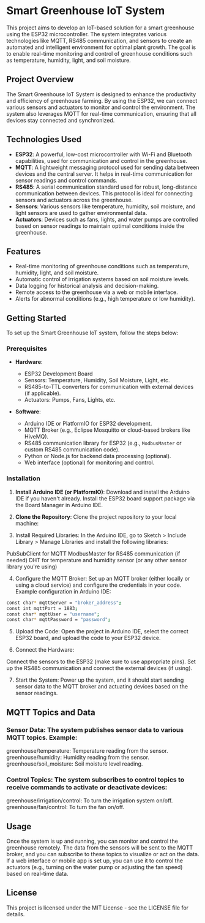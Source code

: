 # Smart Greenhouse IoT System

This project aims to develop an IoT-based solution for a smart greenhouse using the ESP32 microcontroller. The system integrates various technologies like MQTT, RS485 communication, and sensors to create an automated and intelligent environment for optimal plant growth. The goal is to enable real-time monitoring and control of greenhouse conditions such as temperature, humidity, light, and soil moisture.

## Project Overview

The Smart Greenhouse IoT System is designed to enhance the productivity and efficiency of greenhouse farming. By using the ESP32, we can connect various sensors and actuators to monitor and control the environment. The system also leverages MQTT for real-time communication, ensuring that all devices stay connected and synchronized.

## Technologies Used

- **ESP32**: A powerful, low-cost microcontroller with Wi-Fi and Bluetooth capabilities, used for communication and control in the greenhouse.
- **MQTT**: A lightweight messaging protocol used for sending data between devices and the central server. It helps in real-time communication for sensor readings and control commands.
- **RS485**: A serial communication standard used for robust, long-distance communication between devices. This protocol is ideal for connecting sensors and actuators across the greenhouse.
- **Sensors**: Various sensors like temperature, humidity, soil moisture, and light sensors are used to gather environmental data.
- **Actuators**: Devices such as fans, lights, and water pumps are controlled based on sensor readings to maintain optimal conditions inside the greenhouse.

## Features

- Real-time monitoring of greenhouse conditions such as temperature, humidity, light, and soil moisture.
- Automatic control of irrigation systems based on soil moisture levels.
- Data logging for historical analysis and decision-making.
- Remote access to the greenhouse via a web or mobile interface.
- Alerts for abnormal conditions (e.g., high temperature or low humidity).

## Getting Started

To set up the Smart Greenhouse IoT system, follow the steps below:

### Prerequisites

- **Hardware**:
  - ESP32 Development Board
  - Sensors: Temperature, Humidity, Soil Moisture, Light, etc.
  - RS485-to-TTL converters for communication with external devices (if applicable).
  - Actuators: Pumps, Fans, Lights, etc.

- **Software**:
  - Arduino IDE or PlatformIO for ESP32 development.
  - MQTT Broker (e.g., Eclipse Mosquitto or cloud-based brokers like HiveMQ).
  - RS485 communication library for ESP32 (e.g., `ModbusMaster` or custom RS485 communication code).
  - Python or Node.js for backend data processing (optional).
  - Web interface (optional) for monitoring and control.

### Installation

1. **Install Arduino IDE (or PlatformIO)**: Download and install the Arduino IDE if you haven't already. Install the ESP32 board support package via the Board Manager in Arduino IDE.

2. **Clone the Repository**:
   Clone the project repository to your local machine:

3. Install Required Libraries: In the Arduino IDE, go to Sketch > Include Library > Manage Libraries and install the following libraries:

PubSubClient for MQTT
ModbusMaster for RS485 communication (if needed)
DHT for temperature and humidity sensor (or any other sensor library you're using)

4. Configure the MQTT Broker: Set up an MQTT broker (either locally or using a cloud service) and configure the credentials in your code. Example configuration in Arduino IDE:
```bash
const char* mqttServer = "broker_address";
const int mqttPort = 1883;
const char* mqttUser = "username";
const char* mqttPassword = "password";
```
5. Upload the Code: Open the project in Arduino IDE, select the correct ESP32 board, and upload the code to your ESP32 device.

6. Connect the Hardware:

Connect the sensors to the ESP32 (make sure to use appropriate pins).
Set up the RS485 communication and connect the external devices (if using).

7. Start the System: Power up the system, and it should start sending sensor data to the MQTT broker and actuating devices based on the sensor readings.

## MQTT Topics and Data

### Sensor Data: The system publishes sensor data to various MQTT topics. Example:

greenhouse/temperature: Temperature reading from the sensor.
greenhouse/humidity: Humidity reading from the sensor.
greenhouse/soil_moisture: Soil moisture level reading.

### Control Topics: The system subscribes to control topics to receive commands to activate or deactivate devices:

greenhouse/irrigation/control: To turn the irrigation system on/off.
greenhouse/fan/control: To turn the fan on/off.

## Usage
Once the system is up and running, you can monitor and control the greenhouse remotely. The data from the sensors will be sent to the MQTT broker, and you can subscribe to these topics to visualize or act on the data. If a web interface or mobile app is set up, you can use it to control the actuators (e.g., turning on the water pump or adjusting the fan speed) based on real-time data.

## License
This project is licensed under the MIT License - see the LICENSE file for details.
